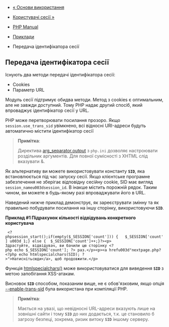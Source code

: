 - [« Основи використання](session.examples.basic.md)
- [Користувачі сесії »](session.customhandler.md)

- [PHP Manual](index.md)
- [Приклади](session.examples.md)
- Передача ідентифікатора сесії

## Передача ідентифікатора сесії

Існують два методи передачі ідентифікатора сесії:

- Cookies
- Параметр URL

Модуль сесії підтримує обидва методи. Метод з cookies є
оптимальним, але не завжди доступний. Тому PHP надає другий
спосіб, який впроваджує ідентифікатор сесії у URL.

PHP може перетворювати посилання прозоро. Якщо `session.use_trans_sid`
увімкнено, всі відносні URI-адреси будуть автоматично містити
ідентифікатор сесії

> **Примітка**:
>
> Директива
> [arg_separator.output](ini.core.md#ini.arg-separator.output) з
> `php.ini` дозволяє настроювати роздільник аргументів. Для повної
> сумісності з XHTML слід вказувати &.

Як альтернативу ви можете використовувати константу **`SID`**,
яка встановлюється під час запуску сесії. Якщо клієнтське програмне забезпечення не зберігає
відповідну сесійну cookie, SID має вигляд `session_nameu003dsession_id`. В
інакше містить порожній рядок. Таким чином, ви можете в
будь-якому разі впроваджувати його в URL.

Наведений нижче приклад демонструє, як зареєструвати змінну та
як правильно побудувати посилання на іншу сторінку, використовуючи **`SID`**.

**Приклад #1 Підрахунок кількості відвідувань конкретного користувача**

` <?phpsession_start();if(empty($_SESSION['count'])) {   $_SESSION['count'] u003d 1;} else {  $_SESSION['count']++;}?><p> Здрастуйте, відвідувач, ви бачили цю сторінку <?php echo $_SESSION['count']; ?> раз.</p><p><a hrefu003d"nextpage.php?<?php echo htmlspecialchars(SID); ?>">Натиснітьсюди</a>, щоб продовжити.</p>`

Функція [htmlspecialchars()](function.mdspecialchars.md) може
використовуватися для виведення **`SID`** з метою запобігання XSS-атакам.

Висновок **`SID`** способом, показаним вище, не є обов'язковим,
якщо опція
[--enable-trans-sid](session.configuration.md#ini.session.use-trans-sid)
була використана при компіляції PHP.

> **Примітка**:
>
> Мається на увазі, що невідносні URL-адреси вказують лише на
> зовнішні сайти і тому **`SID`** до них додається, т.к. це
> становило б загрозу безпеці, зокрема, ризик витоку
> **`SID`** іншому серверу.
